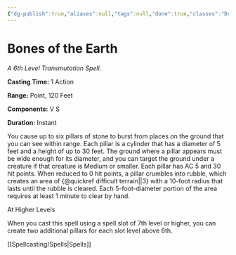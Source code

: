 ```yaml
---
{"dg-publish":true,"aliases":null,"tags":null,"done":true,"classes":"Druid,","spellLevel":6,"school":"Transmutation","source":"XGE","permalink":"/spells/bones-of-the-earth/","dgHomeLink":false,"dgPassFrontmatter":true}
---
```


# Bones of the Earth
*A 6th Level Transmutation Spell.*

**Casting Time:** 1 Action

**Range:** Point, 120 Feet

**Components:** V S 

**Duration:** Instant

You cause up to six pillars of stone to burst from places on the ground that you can see within range. Each pillar is a cylinder that has a diameter of 5 feet and a height of up to 30 feet. The ground where a pillar appears must be wide enough for its diameter, and you can target the ground under a creature if that creature is Medium or smaller. Each pillar has AC 5 and 30 hit points. When reduced to 0 hit points, a pillar crumbles into rubble, which creates an area of {@quickref difficult terrain||3} with a 10-foot radius that lasts until the rubble is cleared. Each 5-foot-diameter portion of the area requires at least 1 minute to clear by hand.

At Higher Levels

When you cast this spell using a spell slot of 7th level or higher, you can create two additional pillars for each slot level above 6th.

[[Spellcasting/Spells|Spells]]